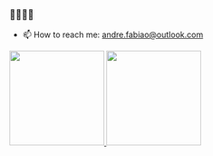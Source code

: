 ### 👋👋👋👋



- 📫 How to reach me: andre.fabiao@outlook.com

<div>
   <a href="github.com/Bernardo-Zamin">
     <img height= "167em" src="https://github-readme-stats.vercel.app/api?username=andredame&show_icons=true&theme=merko"/>
     <img height= "167em" src="https://github-readme-stats.vercel.app/api/top-langs/?username=Bernardo-Zamin&layout=compact&theme=merko"/>
     </div>
  
